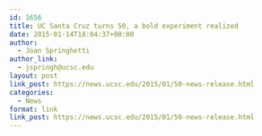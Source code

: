 ```yaml
---
id: 1656
title: UC Santa Cruz turns 50, a bold experiment realized
date: 2015-01-14T18:04:37+00:00
author:
  - Joan Springhetti
author_link:
  - jspringh@ucsc.edu
layout: post
link_post: https://news.ucsc.edu/2015/01/50-news-release.html
categories:
  - News
format: link
link_post: https://news.ucsc.edu/2015/01/50-news-release.html
---
```

